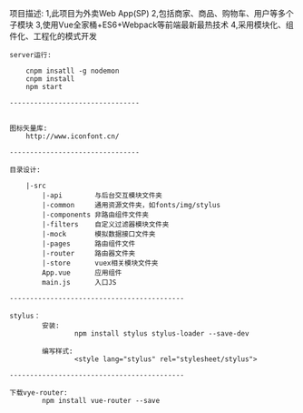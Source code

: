 项目描述:
	1,此项目为外卖Web App(SP)
	2,包括商家、商品、购物车、用户等多个子模块
	3,使用Vue全家桶+ES6+Webpack等前端最新最热技术
	4,采用模块化、组件化、工程化的模式开发
	
	
	
	server运行:
		
		cnpm insatll -g nodemon
		cnpm install
		npm start
		
	--------------------------------
	
	
	图标矢量库:
		http://www.iconfont.cn/
		
	--------------------------------
	
	目录设计:
		
		|-src
			|-api 		 与后台交互模块文件夹
			|-common 	 通用资源文件夹，如fonts/img/stylus
			|-components 非路由组件文件夹
			|-filters	 自定义过滤器模块文件夹
			|-mock		 模拟数据接口文件夹
			|-pages	  	 路由组件文件
			|-router	 路由器文件夹
			|-store		 vuex相关模块文件夹
			App.vue		 应用组件
			main.js	 	 入口JS
			
	-------------------------------------------
	
	stylus：
			安装:
					npm install stylus stylus-loader --save-dev
					
			编写样式:
					<style lang="stylus" rel="stylesheet/stylus">
					
	-------------------------------------------
	
	下载vye-router:
			npm install vue-router --save